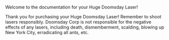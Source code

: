 Welcome to the documentation for your Huge Doomsday Laser!

Thank you for purchasing your Huge Doomsday Laser! Remember to shoot lasers responsibly. Doomsday Corp is not responsible for the negative effects of any lasers, including death, dismemberment, scalding, blowing up New York City, erradicating all ants, etc.
